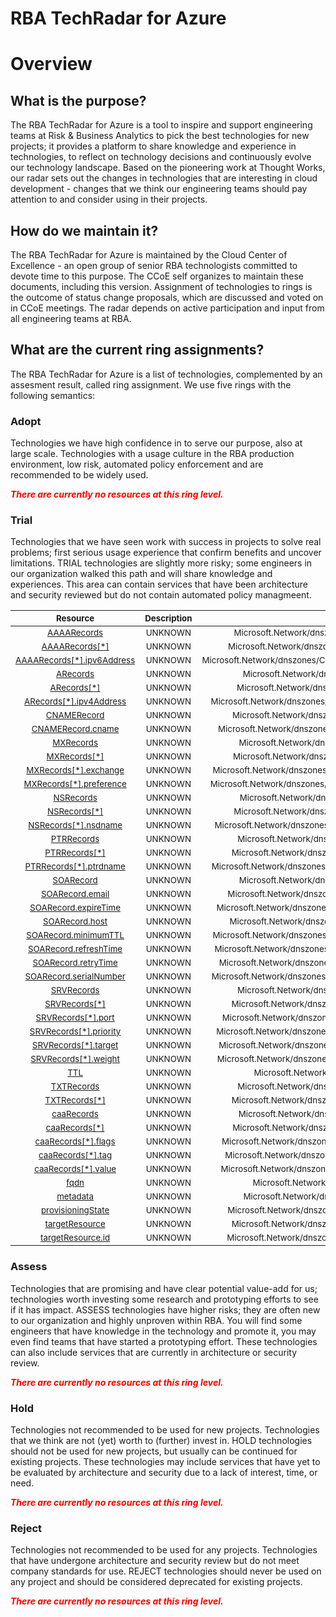 
RBA TechRadar for Azure
=======================

# Overview

## What is the purpose?


The RBA TechRadar for Azure is a tool to inspire and support engineering teams at Risk & Business Analytics to pick the best technologies for new projects; it provides a platform to share knowledge and experience in technologies, to reflect on technology decisions and continuously evolve our technology landscape.  Based on the pioneering work at Thought Works, our radar sets out the changes in technologies that are interesting in cloud development - changes that we think our engineering teams should pay attention to and consider using in their projects.
## How do we maintain it?


The RBA TechRadar for Azure is maintained by the Cloud Center of Excellence - an open group of senior RBA technologists committed to devote time to this purpose.  The CCoE self organizes to maintain these documents, including this version.  Assignment of technologies to rings is the outcome of status change proposals, which are discussed and voted on in CCoE meetings.  The radar depends on active participation and input from all engineering teams at RBA.
## What are the current ring assignments?


The RBA TechRadar for Azure is a list of technologies, complemented by an assesment result, called ring assignment.  We use five rings with the following semantics:
### Adopt


Technologies we have high confidence in to serve our purpose, also at large scale.  Technologies with a usage culture in the RBA production environment, low risk, automated policy enforcement and are recommended to be widely used.  
  
***<font color="red"> There are currently no resources at this ring level. </font>***
### Trial


Technologies that we have seen work with success in projects to solve real problems;  first serious usage experience that confirm benefits and uncover limitations.  TRIAL technologies are slightly more risky; some engineers in our organization walked this path and will share knowledge and experiences.  This area can contain services that have been architecture and security reviewed but do not contain automated policy managmeent.  

|<sub>Resource</sub>|<sub>Description</sub>|<sub>Path</sub>|<sub>Status</sub>|
| :---: | :---: | :---: | :---: |
|<sub>[AAAARecords](https://github.com/openrba/python-azure-techradar/tree/master/Microsoft.Network/dnszones/CNAME/AAAARecords)</sub>|<sub>UNKNOWN</sub>|<sub>Microsoft.Network/dnszones/CNAME/AAAARecords</sub>|<sub>TRIAL</sub>|
|<sub>[AAAARecords[*]](https://github.com/openrba/python-azure-techradar/tree/master/Microsoft.Network/dnszones/CNAME/AAAARecords[*])</sub>|<sub>UNKNOWN</sub>|<sub>Microsoft.Network/dnszones/CNAME/AAAARecords[*]</sub>|<sub>TRIAL</sub>|
|<sub>[AAAARecords[*].ipv6Address](https://github.com/openrba/python-azure-techradar/tree/master/Microsoft.Network/dnszones/CNAME/AAAARecords[*].ipv6Address)</sub>|<sub>UNKNOWN</sub>|<sub>Microsoft.Network/dnszones/CNAME/AAAARecords[*].ipv6Address</sub>|<sub>TRIAL</sub>|
|<sub>[ARecords](https://github.com/openrba/python-azure-techradar/tree/master/Microsoft.Network/dnszones/CNAME/ARecords)</sub>|<sub>UNKNOWN</sub>|<sub>Microsoft.Network/dnszones/CNAME/ARecords</sub>|<sub>TRIAL</sub>|
|<sub>[ARecords[*]](https://github.com/openrba/python-azure-techradar/tree/master/Microsoft.Network/dnszones/CNAME/ARecords[*])</sub>|<sub>UNKNOWN</sub>|<sub>Microsoft.Network/dnszones/CNAME/ARecords[*]</sub>|<sub>TRIAL</sub>|
|<sub>[ARecords[*].ipv4Address](https://github.com/openrba/python-azure-techradar/tree/master/Microsoft.Network/dnszones/CNAME/ARecords[*].ipv4Address)</sub>|<sub>UNKNOWN</sub>|<sub>Microsoft.Network/dnszones/CNAME/ARecords[*].ipv4Address</sub>|<sub>TRIAL</sub>|
|<sub>[CNAMERecord](https://github.com/openrba/python-azure-techradar/tree/master/Microsoft.Network/dnszones/CNAME/CNAMERecord)</sub>|<sub>UNKNOWN</sub>|<sub>Microsoft.Network/dnszones/CNAME/CNAMERecord</sub>|<sub>TRIAL</sub>|
|<sub>[CNAMERecord.cname](https://github.com/openrba/python-azure-techradar/tree/master/Microsoft.Network/dnszones/CNAME/CNAMERecord.cname)</sub>|<sub>UNKNOWN</sub>|<sub>Microsoft.Network/dnszones/CNAME/CNAMERecord.cname</sub>|<sub>TRIAL</sub>|
|<sub>[MXRecords](https://github.com/openrba/python-azure-techradar/tree/master/Microsoft.Network/dnszones/CNAME/MXRecords)</sub>|<sub>UNKNOWN</sub>|<sub>Microsoft.Network/dnszones/CNAME/MXRecords</sub>|<sub>TRIAL</sub>|
|<sub>[MXRecords[*]](https://github.com/openrba/python-azure-techradar/tree/master/Microsoft.Network/dnszones/CNAME/MXRecords[*])</sub>|<sub>UNKNOWN</sub>|<sub>Microsoft.Network/dnszones/CNAME/MXRecords[*]</sub>|<sub>TRIAL</sub>|
|<sub>[MXRecords[*].exchange](https://github.com/openrba/python-azure-techradar/tree/master/Microsoft.Network/dnszones/CNAME/MXRecords[*].exchange)</sub>|<sub>UNKNOWN</sub>|<sub>Microsoft.Network/dnszones/CNAME/MXRecords[*].exchange</sub>|<sub>TRIAL</sub>|
|<sub>[MXRecords[*].preference](https://github.com/openrba/python-azure-techradar/tree/master/Microsoft.Network/dnszones/CNAME/MXRecords[*].preference)</sub>|<sub>UNKNOWN</sub>|<sub>Microsoft.Network/dnszones/CNAME/MXRecords[*].preference</sub>|<sub>TRIAL</sub>|
|<sub>[NSRecords](https://github.com/openrba/python-azure-techradar/tree/master/Microsoft.Network/dnszones/CNAME/NSRecords)</sub>|<sub>UNKNOWN</sub>|<sub>Microsoft.Network/dnszones/CNAME/NSRecords</sub>|<sub>TRIAL</sub>|
|<sub>[NSRecords[*]](https://github.com/openrba/python-azure-techradar/tree/master/Microsoft.Network/dnszones/CNAME/NSRecords[*])</sub>|<sub>UNKNOWN</sub>|<sub>Microsoft.Network/dnszones/CNAME/NSRecords[*]</sub>|<sub>TRIAL</sub>|
|<sub>[NSRecords[*].nsdname](https://github.com/openrba/python-azure-techradar/tree/master/Microsoft.Network/dnszones/CNAME/NSRecords[*].nsdname)</sub>|<sub>UNKNOWN</sub>|<sub>Microsoft.Network/dnszones/CNAME/NSRecords[*].nsdname</sub>|<sub>TRIAL</sub>|
|<sub>[PTRRecords](https://github.com/openrba/python-azure-techradar/tree/master/Microsoft.Network/dnszones/CNAME/PTRRecords)</sub>|<sub>UNKNOWN</sub>|<sub>Microsoft.Network/dnszones/CNAME/PTRRecords</sub>|<sub>TRIAL</sub>|
|<sub>[PTRRecords[*]](https://github.com/openrba/python-azure-techradar/tree/master/Microsoft.Network/dnszones/CNAME/PTRRecords[*])</sub>|<sub>UNKNOWN</sub>|<sub>Microsoft.Network/dnszones/CNAME/PTRRecords[*]</sub>|<sub>TRIAL</sub>|
|<sub>[PTRRecords[*].ptrdname](https://github.com/openrba/python-azure-techradar/tree/master/Microsoft.Network/dnszones/CNAME/PTRRecords[*].ptrdname)</sub>|<sub>UNKNOWN</sub>|<sub>Microsoft.Network/dnszones/CNAME/PTRRecords[*].ptrdname</sub>|<sub>TRIAL</sub>|
|<sub>[SOARecord](https://github.com/openrba/python-azure-techradar/tree/master/Microsoft.Network/dnszones/CNAME/SOARecord)</sub>|<sub>UNKNOWN</sub>|<sub>Microsoft.Network/dnszones/CNAME/SOARecord</sub>|<sub>TRIAL</sub>|
|<sub>[SOARecord.email](https://github.com/openrba/python-azure-techradar/tree/master/Microsoft.Network/dnszones/CNAME/SOARecord.email)</sub>|<sub>UNKNOWN</sub>|<sub>Microsoft.Network/dnszones/CNAME/SOARecord.email</sub>|<sub>TRIAL</sub>|
|<sub>[SOARecord.expireTime](https://github.com/openrba/python-azure-techradar/tree/master/Microsoft.Network/dnszones/CNAME/SOARecord.expireTime)</sub>|<sub>UNKNOWN</sub>|<sub>Microsoft.Network/dnszones/CNAME/SOARecord.expireTime</sub>|<sub>TRIAL</sub>|
|<sub>[SOARecord.host](https://github.com/openrba/python-azure-techradar/tree/master/Microsoft.Network/dnszones/CNAME/SOARecord.host)</sub>|<sub>UNKNOWN</sub>|<sub>Microsoft.Network/dnszones/CNAME/SOARecord.host</sub>|<sub>TRIAL</sub>|
|<sub>[SOARecord.minimumTTL](https://github.com/openrba/python-azure-techradar/tree/master/Microsoft.Network/dnszones/CNAME/SOARecord.minimumTTL)</sub>|<sub>UNKNOWN</sub>|<sub>Microsoft.Network/dnszones/CNAME/SOARecord.minimumTTL</sub>|<sub>TRIAL</sub>|
|<sub>[SOARecord.refreshTime](https://github.com/openrba/python-azure-techradar/tree/master/Microsoft.Network/dnszones/CNAME/SOARecord.refreshTime)</sub>|<sub>UNKNOWN</sub>|<sub>Microsoft.Network/dnszones/CNAME/SOARecord.refreshTime</sub>|<sub>TRIAL</sub>|
|<sub>[SOARecord.retryTime](https://github.com/openrba/python-azure-techradar/tree/master/Microsoft.Network/dnszones/CNAME/SOARecord.retryTime)</sub>|<sub>UNKNOWN</sub>|<sub>Microsoft.Network/dnszones/CNAME/SOARecord.retryTime</sub>|<sub>TRIAL</sub>|
|<sub>[SOARecord.serialNumber](https://github.com/openrba/python-azure-techradar/tree/master/Microsoft.Network/dnszones/CNAME/SOARecord.serialNumber)</sub>|<sub>UNKNOWN</sub>|<sub>Microsoft.Network/dnszones/CNAME/SOARecord.serialNumber</sub>|<sub>TRIAL</sub>|
|<sub>[SRVRecords](https://github.com/openrba/python-azure-techradar/tree/master/Microsoft.Network/dnszones/CNAME/SRVRecords)</sub>|<sub>UNKNOWN</sub>|<sub>Microsoft.Network/dnszones/CNAME/SRVRecords</sub>|<sub>TRIAL</sub>|
|<sub>[SRVRecords[*]](https://github.com/openrba/python-azure-techradar/tree/master/Microsoft.Network/dnszones/CNAME/SRVRecords[*])</sub>|<sub>UNKNOWN</sub>|<sub>Microsoft.Network/dnszones/CNAME/SRVRecords[*]</sub>|<sub>TRIAL</sub>|
|<sub>[SRVRecords[*].port](https://github.com/openrba/python-azure-techradar/tree/master/Microsoft.Network/dnszones/CNAME/SRVRecords[*].port)</sub>|<sub>UNKNOWN</sub>|<sub>Microsoft.Network/dnszones/CNAME/SRVRecords[*].port</sub>|<sub>TRIAL</sub>|
|<sub>[SRVRecords[*].priority](https://github.com/openrba/python-azure-techradar/tree/master/Microsoft.Network/dnszones/CNAME/SRVRecords[*].priority)</sub>|<sub>UNKNOWN</sub>|<sub>Microsoft.Network/dnszones/CNAME/SRVRecords[*].priority</sub>|<sub>TRIAL</sub>|
|<sub>[SRVRecords[*].target](https://github.com/openrba/python-azure-techradar/tree/master/Microsoft.Network/dnszones/CNAME/SRVRecords[*].target)</sub>|<sub>UNKNOWN</sub>|<sub>Microsoft.Network/dnszones/CNAME/SRVRecords[*].target</sub>|<sub>TRIAL</sub>|
|<sub>[SRVRecords[*].weight](https://github.com/openrba/python-azure-techradar/tree/master/Microsoft.Network/dnszones/CNAME/SRVRecords[*].weight)</sub>|<sub>UNKNOWN</sub>|<sub>Microsoft.Network/dnszones/CNAME/SRVRecords[*].weight</sub>|<sub>TRIAL</sub>|
|<sub>[TTL](https://github.com/openrba/python-azure-techradar/tree/master/Microsoft.Network/dnszones/CNAME/TTL)</sub>|<sub>UNKNOWN</sub>|<sub>Microsoft.Network/dnszones/CNAME/TTL</sub>|<sub>TRIAL</sub>|
|<sub>[TXTRecords](https://github.com/openrba/python-azure-techradar/tree/master/Microsoft.Network/dnszones/CNAME/TXTRecords)</sub>|<sub>UNKNOWN</sub>|<sub>Microsoft.Network/dnszones/CNAME/TXTRecords</sub>|<sub>TRIAL</sub>|
|<sub>[TXTRecords[*]](https://github.com/openrba/python-azure-techradar/tree/master/Microsoft.Network/dnszones/CNAME/TXTRecords[*])</sub>|<sub>UNKNOWN</sub>|<sub>Microsoft.Network/dnszones/CNAME/TXTRecords[*]</sub>|<sub>TRIAL</sub>|
|<sub>[caaRecords](https://github.com/openrba/python-azure-techradar/tree/master/Microsoft.Network/dnszones/CNAME/caaRecords)</sub>|<sub>UNKNOWN</sub>|<sub>Microsoft.Network/dnszones/CNAME/caaRecords</sub>|<sub>TRIAL</sub>|
|<sub>[caaRecords[*]](https://github.com/openrba/python-azure-techradar/tree/master/Microsoft.Network/dnszones/CNAME/caaRecords[*])</sub>|<sub>UNKNOWN</sub>|<sub>Microsoft.Network/dnszones/CNAME/caaRecords[*]</sub>|<sub>TRIAL</sub>|
|<sub>[caaRecords[*].flags](https://github.com/openrba/python-azure-techradar/tree/master/Microsoft.Network/dnszones/CNAME/caaRecords[*].flags)</sub>|<sub>UNKNOWN</sub>|<sub>Microsoft.Network/dnszones/CNAME/caaRecords[*].flags</sub>|<sub>TRIAL</sub>|
|<sub>[caaRecords[*].tag](https://github.com/openrba/python-azure-techradar/tree/master/Microsoft.Network/dnszones/CNAME/caaRecords[*].tag)</sub>|<sub>UNKNOWN</sub>|<sub>Microsoft.Network/dnszones/CNAME/caaRecords[*].tag</sub>|<sub>TRIAL</sub>|
|<sub>[caaRecords[*].value](https://github.com/openrba/python-azure-techradar/tree/master/Microsoft.Network/dnszones/CNAME/caaRecords[*].value)</sub>|<sub>UNKNOWN</sub>|<sub>Microsoft.Network/dnszones/CNAME/caaRecords[*].value</sub>|<sub>TRIAL</sub>|
|<sub>[fqdn](https://github.com/openrba/python-azure-techradar/tree/master/Microsoft.Network/dnszones/CNAME/fqdn)</sub>|<sub>UNKNOWN</sub>|<sub>Microsoft.Network/dnszones/CNAME/fqdn</sub>|<sub>TRIAL</sub>|
|<sub>[metadata](https://github.com/openrba/python-azure-techradar/tree/master/Microsoft.Network/dnszones/CNAME/metadata)</sub>|<sub>UNKNOWN</sub>|<sub>Microsoft.Network/dnszones/CNAME/metadata</sub>|<sub>TRIAL</sub>|
|<sub>[provisioningState](https://github.com/openrba/python-azure-techradar/tree/master/Microsoft.Network/dnszones/CNAME/provisioningState)</sub>|<sub>UNKNOWN</sub>|<sub>Microsoft.Network/dnszones/CNAME/provisioningState</sub>|<sub>TRIAL</sub>|
|<sub>[targetResource](https://github.com/openrba/python-azure-techradar/tree/master/Microsoft.Network/dnszones/CNAME/targetResource)</sub>|<sub>UNKNOWN</sub>|<sub>Microsoft.Network/dnszones/CNAME/targetResource</sub>|<sub>TRIAL</sub>|
|<sub>[targetResource.id](https://github.com/openrba/python-azure-techradar/tree/master/Microsoft.Network/dnszones/CNAME/targetResource.id)</sub>|<sub>UNKNOWN</sub>|<sub>Microsoft.Network/dnszones/CNAME/targetResource.id</sub>|<sub>TRIAL</sub>|

### Assess


Technologies that are promising and have clear potential value-add for us; technologies worth investing some research and prototyping efforts to see if it has impact.  ASSESS technologies have higher risks;  they are often new to our organization and highly unproven within RBA.  You will find some engineers that have knowledge in the technology and promote it, you may even find teams that have started a prototyping effort.  These technologies can also include services that are currently in architecture or security review.  
  
***<font color="red"> There are currently no resources at this ring level. </font>***
### Hold


Technologies not recommended to be used for new projects. Technologies that we think are not (yet) worth to (further) invest in.  HOLD technologies should not be used for new projects, but usually can be continued for existing projects.  These technologies may include services that have yet to be evaluated by architecture and security due to a lack of interest, time, or need.  
  
***<font color="red"> There are currently no resources at this ring level. </font>***
### Reject


Technologies not recommended to be used for any projects. Technologies that have undergone architecture and security review but do not meet company standards for use.  REJECT technologies should never be used on any project and should be considered deprecated for existing projects.  
  
***<font color="red"> There are currently no resources at this ring level. </font>***